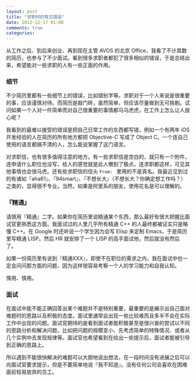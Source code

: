 ```yaml
---
layout: post
title: "求职时的常见错误"
date: 2012-12-17 01:08
comments: true
categories:
---
```


从工作之后、到后来创业、再到现在主管 AVOS 的北京 Office，我看了不计其数的简历，也参与了不少面试。看到很多求职者都犯了很多相似的错误，于是总结出来，希望能对一些求职的人有一些正面的作用。

<!--more-->

### 细节

不少简历里都有一些细节上的错误，比如错别字等。求职对于一个人来说是很重要的事，应该谨慎对待。而简历是敲门砖，虽然简单，但应该尽量做到无可挑剔。试问如果一个人对一件简单而对自己很重要的事情都马马虎虎，在工作上怎么让人放心呢？

我看到的最难以接受的错误是把自己日常工作的东西都写错，例如一个有两年 iOS 开发经验的人在简历的所有地方都把 Objective-C 写成了 Object C。一个连自己使用的语言都搞不清的人，怎么能说掌握了这门语言。

对求职信，也有很多值得注意的地方。有一些求职信是空白的，就只有一个附件，连申请什么职位也没写，给人的感觉就是此人懒到了极点，连求职都这样，可见其他事情也会很马虎。还有些求职信的信头 `From: ` 里用的不是真名。我最近见到过的有诸如『aha61』、『94smart』、『不想长大』（不想长大？你确定想工作吗？）之类的，显得很不专业。当然，如果是阿里系的朋友，使用花名是可以理解的。

### 『精通』

请慎用『精通』二字。如果你在简历里说精通某个东西，那么最好有很大把握比面试官更熟悉这方面。我面试过的人里几乎所有精通 C++ 的人最终都被证实只是略懂 C++。在 Google 时还听说一个学生因为会写 Elisp 来定制 Emacs，于是简历里写精通 LISP。然后 HR 就安排了一个 LISP 的高手面试他，然后就没有然后了。

如果一份简历里有说到『精通XXX』，即使不在职位的需求之内，我在面试中也一定会问问那方面的问题，因为这样很容易考察一个人的学习能力和自我认知。

慎用、慎用。

### 面试

在面试中能不能正确回答出某个难题并不是特别重要，最重要的是展示出自己面对难题时的思路以及积极的态度。面试里通常会出现一些比较难而且多半不会在实际工作中出现的问题。面试官期待的是看到面试者能积极甚至是很兴奋的尝试以不同的思路分析和解决问题，比如把问题的规模变小、先考虑简单的特殊情况、或者从几个实例中去发现规律等。面试官也希望看到在给出一些提示后，面试者能被引导到正确的思路上。

所以遇到不能很快解决的难题可以大胆地说出想法，在一段时间没有进展之后可以向面试官要求提示，但是不要简单地说『我不知道』。没有任何公司会喜欢在困难面前轻易放弃的员工。

